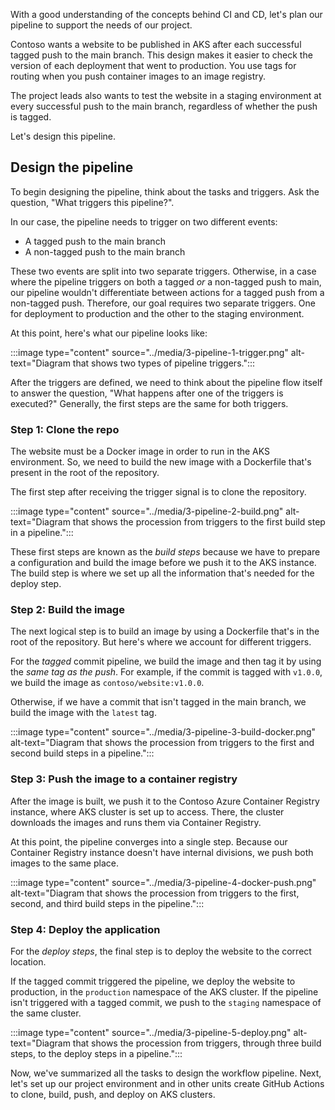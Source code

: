 With a good understanding of the concepts behind CI and CD, let's plan our pipeline to support the needs of our project.

Contoso wants a website to be published in AKS after each successful tagged push to the main branch. This design makes it easier to check the version of each deployment that went to production. You use tags for routing when you push container images to an image registry.

The project leads also wants to test the website in a staging environment at every successful push to the main branch, regardless of whether the push is tagged.

Let's design this pipeline.

## Design the pipeline

To begin designing the pipeline, think about the tasks and triggers. Ask the question, "What triggers this pipeline?". 

In our case, the pipeline needs to trigger on two different events:

- A tagged push to the main branch
- A non-tagged push to the main branch

These two events are split into two separate triggers. Otherwise, in a case where the pipeline triggers on both a tagged *or* a non-tagged push to main, our pipeline wouldn't differentiate between actions for a tagged push from a non-tagged push. Therefore, our goal requires two separate triggers. One for deployment to production and the other to the staging environment.

At this point, here's what our pipeline looks like:

:::image type="content" source="../media/3-pipeline-1-trigger.png" alt-text="Diagram that shows two types of pipeline triggers.":::

After the triggers are defined, we need to think about the pipeline flow itself to answer the question, "What happens after one of the triggers is executed?" Generally, the first steps are the same for both triggers.

### Step 1: Clone the repo

The website must be a Docker image in order to run in the AKS environment. So, we need to build the new image with a Dockerfile that's present in the root of the repository.

The first step after receiving the trigger signal is to clone the repository.

:::image type="content" source="../media/3-pipeline-2-build.png" alt-text="Diagram that shows the procession from triggers to the first build step in a pipeline.":::

These first steps are known as the *build steps* because we have to prepare a configuration and build the image before we push it to the AKS instance. The build step is where we set up all the information that's needed for the deploy step.

### Step 2: Build the image

The next logical step is to build an image by using a Dockerfile that's in the root of the repository. But here's where we account for different triggers.

For the *tagged* commit pipeline, we build the image and then tag it by using the *same tag as the push*. For example, if the commit is tagged with `v1.0.0`, we build the image as `contoso/website:v1.0.0`.

Otherwise, if we have a commit that isn't tagged in the main branch, we build the image with the `latest` tag.

:::image type="content" source="../media/3-pipeline-3-build-docker.png" alt-text="Diagram that shows the procession from triggers to the first and second build steps in a pipeline.":::


### Step 3: Push the image to a container registry

After the image is built, we push it to the Contoso Azure Container Registry instance, where AKS cluster is set up to access. There, the cluster downloads the images and runs them via Container Registry.

At this point, the pipeline converges into a single step. Because our Container Registry instance doesn't have internal divisions, we push both images to the same place.

:::image type="content" source="../media/3-pipeline-4-docker-push.png" alt-text="Diagram that shows the procession from triggers to the first, second, and third build steps in the pipeline.":::

### Step 4: Deploy the application

For the *deploy steps*, the final step is to deploy the website to the correct location. 

If the tagged commit triggered the pipeline, we deploy the website to production, in the `production` namespace of the AKS cluster. If the pipeline isn't triggered with a tagged commit, we push to the `staging` namespace of the same cluster.

:::image type="content" source="../media/3-pipeline-5-deploy.png" alt-text="Diagram that shows the procession from triggers, through three build steps, to the deploy steps in a pipeline.":::

Now, we've summarized all the tasks to design the workflow pipeline. Next, let's set up our project environment and in other units create GitHub Actions to clone, build, push, and deploy on AKS clusters.
